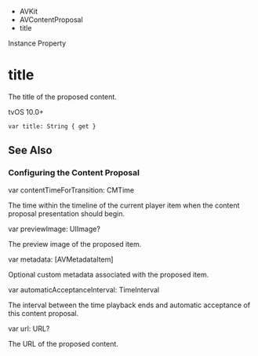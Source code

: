

- AVKit
- AVContentProposal
-  title 

Instance Property

# title

The title of the proposed content.

tvOS 10.0+

``` source
var title: String { get }
```

## See Also

### Configuring the Content Proposal

var contentTimeForTransition: CMTime

The time within the timeline of the current player item when the content proposal presentation should begin.

var previewImage: UIImage?

The preview image of the proposed item.

var metadata: [AVMetadataItem]

Optional custom metadata associated with the proposed item.

var automaticAcceptanceInterval: TimeInterval

The interval between the time playback ends and automatic acceptance of this content proposal.

var url: URL?

The URL of the proposed content.

